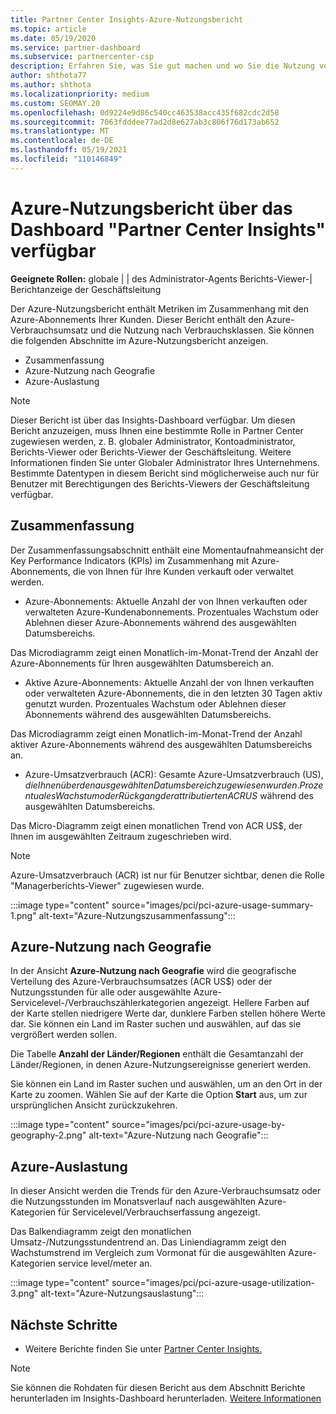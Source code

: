 ```yaml
---
title: Partner Center Insights-Azure-Nutzungsbericht
ms.topic: article
ms.date: 05/19/2020
ms.service: partner-dashboard
ms.subservice: partnercenter-csp
description: Erfahren Sie, was Sie gut machen und wo Sie die Nutzung von Azure-Abonnements verbessern können, die Sie für Ihre Kunden verkaufen oder verwalten.
author: shthota77
ms.author: shthota
ms.localizationpriority: medium
ms.custom: SEOMAY.20
ms.openlocfilehash: 0d9224e9d86c540cc463538acc435f682cdc2d58
ms.sourcegitcommit: 7063fdddee77ad2d8e627ab3c806f76d173ab652
ms.translationtype: MT
ms.contentlocale: de-DE
ms.lasthandoff: 05/19/2021
ms.locfileid: "110146849"
---
```

# <a name="azure-usage-report-available-from-the-partner-center-insights-dashboard"></a>Azure-Nutzungsbericht über das Dashboard "Partner Center Insights" verfügbar

**Geeignete Rollen:** globale | | des Administrator-Agents Berichts-Viewer-| Berichtanzeige der Geschäftsleitung

Der Azure-Nutzungsbericht enthält Metriken im Zusammenhang mit den Azure-Abonnements Ihrer Kunden. Dieser Bericht enthält den Azure-Verbrauchsumsatz und die Nutzung nach Verbrauchsklassen. Sie können die folgenden Abschnitte im Azure-Nutzungsbericht anzeigen.

- Zusammenfassung
- Azure-Nutzung nach Geografie
- Azure-Auslastung

 > [!NOTE]
 > Dieser Bericht ist über das Insights-Dashboard verfügbar. Um diesen Bericht anzuzeigen, muss Ihnen eine bestimmte Rolle in Partner Center zugewiesen werden, z. B. globaler Administrator, Kontoadministrator, Berichts-Viewer oder Berichts-Viewer der Geschäftsleitung. Weitere Informationen finden Sie unter Globaler Administrator Ihres Unternehmens. Bestimmte Datentypen in diesem Bericht sind möglicherweise auch nur für Benutzer mit Berechtigungen des Berichts-Viewers der Geschäftsleitung verfügbar.

## <a name="summary"></a>Zusammenfassung

Der Zusammenfassungsabschnitt enthält eine Momentaufnahmeansicht der Key Performance Indicators (KPIs) im Zusammenhang mit Azure-Abonnements, die von Ihnen für Ihre Kunden verkauft oder verwaltet werden.  

- Azure-Abonnements: Aktuelle Anzahl der von Ihnen verkauften oder verwalteten Azure-Kundenabonnements.
Prozentuales Wachstum oder Ablehnen dieser Azure-Abonnements während des ausgewählten Datumsbereichs.

Das Microdiagramm zeigt einen Monatlich-im-Monat-Trend der Anzahl der Azure-Abonnements für Ihren ausgewählten Datumsbereich an.
- Aktive Azure-Abonnements: Aktuelle Anzahl der von Ihnen verkauften oder verwalteten Azure-Abonnements, die in den letzten 30 Tagen aktiv genutzt wurden.
Prozentuales Wachstum oder Ablehnen dieser Abonnements während des ausgewählten Datumsbereichs.

Das Microdiagramm zeigt einen Monatlich-im-Monat-Trend der Anzahl aktiver Azure-Abonnements während des ausgewählten Datumsbereichs an.

- Azure-Umsatzverbrauch (ACR): Gesamte Azure-Umsatzverbrauch (US$), die Ihnen über den ausgewählten Datumsbereich zugewiesen wurden.
Prozentuales Wachstum oder Rückgang der attributierten ACR US$ während des ausgewählten Datumsbereichs. 

Das Micro-Diagramm zeigt einen monatlichen Trend von ACR US$, der Ihnen im ausgewählten Zeitraum zugeschrieben wird.


> [!NOTE]
 > Azure-Umsatzverbrauch (ACR) ist nur für Benutzer sichtbar, denen die Rolle "Managerberichts-Viewer" zugewiesen wurde.

:::image type="content" source="images/pci/pci-azure-usage-summary-1.png" alt-text="Azure-Nutzungszusammenfassung":::

## <a name="azure-usage-by-geography"></a>Azure-Nutzung nach Geografie

In der Ansicht **Azure-Nutzung nach Geografie** wird die geografische Verteilung des Azure-Verbrauchsumsatzes (ACR US$) oder der Nutzungsstunden für alle oder ausgewählte Azure-Servicelevel-/Verbrauchszählerkategorien angezeigt. Hellere Farben auf der Karte stellen niedrigere Werte dar, dunklere Farben stellen höhere Werte dar. Sie können ein Land im Raster suchen und auswählen, auf das sie vergrößert werden sollen. 

Die Tabelle **Anzahl der Länder/Regionen** enthält die Gesamtanzahl der Länder/Regionen, in denen Azure-Nutzungsereignisse generiert werden.

Sie können ein Land im Raster suchen und auswählen, um an den Ort in der Karte zu zoomen. Wählen Sie auf der Karte die Option **Start** aus, um zur ursprünglichen Ansicht zurückzukehren.

:::image type="content" source="images/pci/pci-azure-usage-by-geography-2.png" alt-text="Azure-Nutzung nach Geografie":::

## <a name="azure-utilization"></a>Azure-Auslastung

In dieser Ansicht werden die Trends für den Azure-Verbrauchsumsatz oder die Nutzungsstunden im Monatsverlauf nach ausgewählten Azure-Kategorien für Servicelevel/Verbrauchserfassung angezeigt. 

Das Balkendiagramm zeigt den monatlichen Umsatz-/Nutzungsstundentrend an. Das Liniendiagramm zeigt den Wachstumstrend im Vergleich zum Vormonat für die ausgewählten Azure-Kategorien service level/meter an.

:::image type="content" source="images/pci/pci-azure-usage-utilization-3.png" alt-text="Azure-Nutzungsauslastung":::

## <a name="next-steps"></a>Nächste Schritte

- Weitere Berichte finden Sie unter [Partner Center Insights.](partner-center-insights.md)

>[!NOTE] 
> Sie können die Rohdaten für diesen Bericht aus dem Abschnitt Berichte herunterladen im Insights-Dashboard herunterladen. [Weitere Informationen](pci-download-reports.md) 
